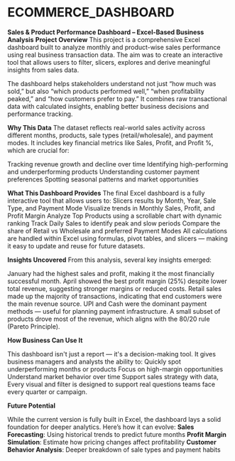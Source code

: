 # ECOMMERCE_DASHBOARD

**Sales & Product Performance Dashboard – Excel-Based Business Analysis**
  **Project Overview**
This project is a comprehensive Excel dashboard built to analyze monthly and product-wise sales performance using real business transaction data. The aim was to create an interactive tool that allows users to filter, slicers, explores and derive meaningful insights from sales data.

The dashboard helps stakeholders understand not just “how much was sold,” but also “which products performed well,” “when profitability peaked,” and “how customers prefer to pay.” It combines raw transactional data with calculated insights, enabling better business decisions and performance tracking.

   **Why This Data**
The dataset reflects real-world sales activity across different months, products, sale types (retail/wholesale), and payment modes. It includes key financial metrics like Sales, Profit, and Profit %, which are crucial for:

Tracking revenue growth and decline over time
Identifying high-performing and underperforming products
Understanding customer payment preferences
Spotting seasonal patterns and market opportunities

 **What This Dashboard Provides**
The final Excel dashboard is a fully interactive tool that allows users to:
Slicers results by Month, Year, Sale Type, and Payment Mode
Visualize trends in Monthly Sales, Profit, and Profit Margin
Analyze Top Products using a scrollable chart with dynamic ranking
Track Daily Sales to identify peak and slow periods
Compare the share of Retail vs Wholesale and preferred Payment Modes
All calculations are handled within Excel using formulas, pivot tables, and slicers — making it easy to update and reuse for future datasets.

 **Insights Uncovered**
From this analysis, several key insights emerged:

January had the highest sales and profit, making it the most financially successful month.
April showed the best profit margin (25%) despite lower total revenue, suggesting stronger margins or reduced costs.
Retail sales made up the majority of transactions, indicating that end customers were the main revenue source.
UPI and Cash were the dominant payment methods — useful for planning payment infrastructure.
A small subset of products drove most of the revenue, which aligns with the 80/20 rule (Pareto Principle).

**How Business Can Use It**

This dashboard isn't just a report — it's a decision-making tool. It gives business managers and analysts the ability to:
Quickly spot underperforming months or products
Focus on high-margin opportunities
Understand market behavior over time
Support sales strategy with data,
Every visual and filter is designed to support real questions teams face every quarter or campaign.

 **Future Potential** 

While the current version is fully built in Excel, the dashboard lays a solid foundation for deeper analytics. Here’s how it can evolve:
**Sales Forecasting**: Using historical trends to predict future months
**Profit Margin Simulation**: Estimate how pricing changes affect profitability
**Customer Behavior Analysis**: Deeper breakdown of sale types and payment habits
